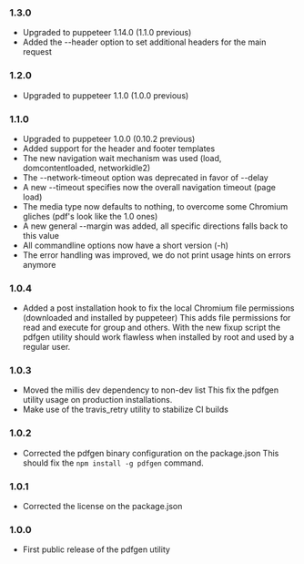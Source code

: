 ### 1.3.0

* Upgraded to puppeteer 1.14.0 (1.1.0 previous)
* Added the --header option to set additional headers for the main request

### 1.2.0

* Upgraded to puppeteer 1.1.0 (1.0.0 previous)

### 1.1.0

* Upgraded to puppeteer 1.0.0 (0.10.2 previous)
* Added support for the header and footer templates
* The new navigation wait mechanism was used (load, domcontentloaded,
  networkidle2)
* The --network-timeout option was deprecated in favor of --delay
* A new --timeout specifies now the overall navigation timeout (page load)
* The media type now defaults to nothing, to overcome some Chromium gliches
  (pdf's look like the 1.0 ones)
* A new general --margin was added, all specific directions falls back to
  this value
* All commandline options now have a short version (-h)
* The error handling was improved, we do not print usage hints on
  errors anymore

### 1.0.4

* Added a post installation hook to fix the local Chromium file permissions
  (downloaded and installed by puppeteer) This adds file permissions for
  read and execute for group and others. With the new fixup script the
  pdfgen utility should work flawless when installed by root and used
  by a regular user.

### 1.0.3

* Moved the millis dev dependency to non-dev list
  This fix the pdfgen utility usage on production installations.
* Make use of the travis_retry utility to stabilize CI builds

### 1.0.2

* Corrected the pdfgen binary configuration on the package.json
  This should fix the `npm install -g pdfgen` command.

### 1.0.1

* Corrected the license on the package.json

### 1.0.0

* First public release of the pdfgen utility
